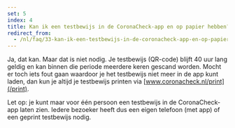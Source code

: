 ```yaml
---
set: 5
index: 4
title: Kan ik een testbewijs in de CoronaCheck-app en op papier hebben?
redirect_from: 
  - /nl/faq/33-kan-ik-een-testbewijs-in-de-coronacheck-app-en-op-papier-hebben
---
```

Ja, dat kan. Maar dat is niet nodig. Je testbewijs (QR-code) blijft 40 uur lang geldig en kan binnen die periode meerdere keren gescand worden. Mocht er toch iets fout gaan waardoor je het testbewijs niet meer in de app kunt laden, dan kun je altijd je testbewijs printen via [www.coronacheck.nl/print](/print).

Let op: je kunt maar voor één persoon een testbewijs in de CoronaCheck-app laten zien. Iedere bezoeker heeft dus een eigen telefoon (met app) of een geprint testbewijs nodig. 
